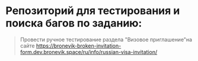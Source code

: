 # Репозиторий для тестирования и поиска багов по заданию:
> Провести ручное тестирование раздела "Визовое приглашение"на сайте https://bronevik-broken-invitation-form.dev.bronevik.space/ru/info/russian-visa-invitation/
